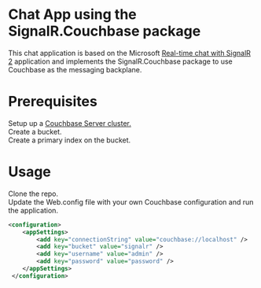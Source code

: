 # Chat App using the SignalR.Couchbase package

This chat application is based on the Microsoft [Real-time chat with SignalR 2](https://docs.microsoft.com/en-us/aspnet/signalr/overview/getting-started/tutorial-getting-started-with-signalr) application and implements the SignalR.Couchbase package to use Couchbase as the messaging backplane.

# Prerequisites
 Setup up a [Couchbase Server cluster.](https://docs.couchbase.com/server/current/getting-started/start-here.html)   
 Create a bucket.  
 Create a primary index on the bucket.  

# Usage
Clone the repo.    
Update the Web.config file with your own Couchbase configuration and run the application.

```xml
<configuration>
	<appSettings>
		<add key="connectionString" value="couchbase://localhost" />
		<add key="bucket" value="signalr" />
		<add key="username" value="admin" />
		<add key="password" value="password" />
	</appSettings>
 </configuration>

```
